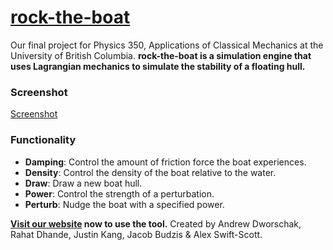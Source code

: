 # [rock-the-boat](https://andrewdworschak.github.io/rock-the-boat)
Our final project for Physics 350, Applications of Classical Mechanics at the University of British Columbia.
**rock-the-boat is a simulation engine that uses Lagrangian mechanics to simulate the stability of a floating hull.**
### Screenshot
[Screenshot](img/screenshot.png)
### Functionality
- **Damping**: Control the amount of friction force the boat experiences.
- **Density**: Control the density of the boat relative to the water.
- **Draw**: Draw a new boat hull.
- **Power**: Control the strength of a perturbation.
- **Perturb**: Nudge the boat with a specified power.

**[Visit our website](https://andrewdworschak.github.io/rock-the-boat) now to use the tool.**
Created by Andrew Dworschak, Rahat Dhande, Justin Kang, Jacob Budzis & Alex Swift-Scott.